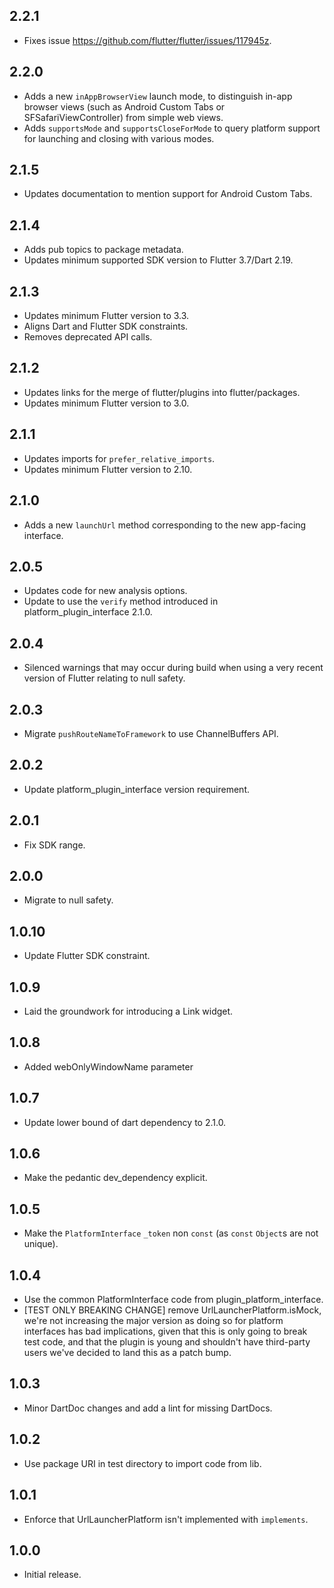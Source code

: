## 2.2.1

* Fixes issue https://github.com/flutter/flutter/issues/117945z.

## 2.2.0

* Adds a new `inAppBrowserView` launch mode, to distinguish in-app browser
  views (such as Android Custom Tabs or SFSafariViewController) from simple
  web views.
* Adds `supportsMode` and `supportsCloseForMode` to query platform support for
  launching and closing with various modes.

## 2.1.5

* Updates documentation to mention support for Android Custom Tabs.

## 2.1.4

* Adds pub topics to package metadata.
* Updates minimum supported SDK version to Flutter 3.7/Dart 2.19.

## 2.1.3

* Updates minimum Flutter version to 3.3.
* Aligns Dart and Flutter SDK constraints.
* Removes deprecated API calls.

## 2.1.2

* Updates links for the merge of flutter/plugins into flutter/packages.
* Updates minimum Flutter version to 3.0.

## 2.1.1

* Updates imports for `prefer_relative_imports`.
* Updates minimum Flutter version to 2.10.

## 2.1.0

* Adds a new `launchUrl` method corresponding to the new app-facing interface.

## 2.0.5

* Updates code for new analysis options.
* Update to use the `verify` method introduced in platform_plugin_interface 2.1.0.

## 2.0.4

* Silenced warnings that may occur during build when using a very
  recent version of Flutter relating to null safety.

## 2.0.3

* Migrate `pushRouteNameToFramework` to use ChannelBuffers API.

## 2.0.2

* Update platform_plugin_interface version requirement.

## 2.0.1

* Fix SDK range.

## 2.0.0

* Migrate to null safety.

## 1.0.10

* Update Flutter SDK constraint.

## 1.0.9

* Laid the groundwork for introducing a Link widget.

## 1.0.8

* Added webOnlyWindowName parameter

## 1.0.7

* Update lower bound of dart dependency to 2.1.0.

## 1.0.6

* Make the pedantic dev_dependency explicit.

## 1.0.5

* Make the `PlatformInterface` `_token` non `const` (as `const` `Object`s are not unique).

## 1.0.4

* Use the common PlatformInterface code from plugin_platform_interface.
* [TEST ONLY BREAKING CHANGE] remove UrlLauncherPlatform.isMock, we're not increasing the major version
  as doing so for platform interfaces has bad implications, given that this is only going to break
  test code, and that the plugin is young and shouldn't have third-party users we've decided to land
  this as a patch bump.

## 1.0.3

* Minor DartDoc changes and add a lint for missing DartDocs.

## 1.0.2

* Use package URI in test directory to import code from lib.

## 1.0.1

* Enforce that UrlLauncherPlatform isn't implemented with `implements`.

## 1.0.0

* Initial release.
